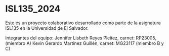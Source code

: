 # ISL135_2024
Este es un proyecto colaborativo desarrollado como parte de la asignatura ISL135 en la Universidad de El Salvador. 

Integrantes del equipo:
Jennifer Lisbeth Reyes Pleitez, carnet: RP23005, (miembro A)
Kevin Gerardo Martínez Guillén, carnet: MG23117 (miembro B y C)
